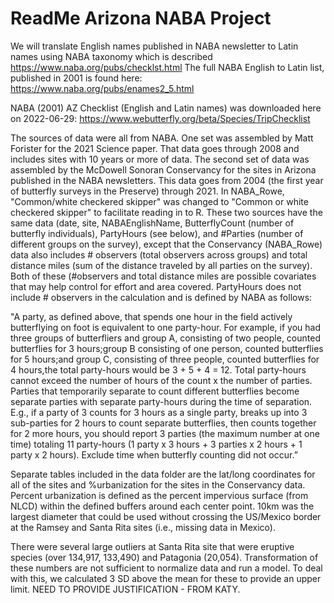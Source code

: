 # ReadMe Arizona NABA Project
We will translate English names published in NABA newsletter to Latin names using NABA taxonomy which is described https://www.naba.org/pubs/checklst.html
The full NABA English to Latin list, published in 2001 is found here: https://www.naba.org/pubs/enames2_5.html

NABA (2001) AZ Checklist (English and Latin names) was downloaded here on 2022-06-29: https://www.webutterfly.org/beta/Species/TripChecklist

The sources of data were all from NABA. One set was assembled by Matt Forister for the 2021 Science paper. That data goes through 2008 and includes sites with 10 years or more of data. The second set of data was assembled by the McDowell Sonoran Conservancy for the sites in Arizona published in the NABA newsletters. This data goes from 2004 (the first year of butterfly surveys in the Preserve) through 2021. In NABA_Rowe, "Common/white checkered skipper" was changed to "Common or white checkered skipper" to facilitate reading in to R. These two sources have the same data (date, site, NABAEnglishName, ButterflyCount (number of butterfly individuals), PartyHours (see below), and #Parties (number of different groups on the survey), except that the Conservancy (NABA_Rowe) data also includes # observers (total observers across groups) and total distance miles (sum of the distance traveled by all parties on the survey). Both of these (#observers and total distance miles are possible covariates that may help control for effort and area covered. PartyHours does not include # observers in the calculation and is defined by NABA as follows:

"A party, as defined above, that spends one hour in the field actively butterflying on foot is equivalent to one party-hour. For example, if you had three groups of butterfliers and group A, consisting of two people, counted butterflies for 3 hours;group B consisting of one person, counted butterflies for 5 hours;and group C, consisting of three people, counted butterflies for 4 hours,the total party-hours would be 3 + 5 + 4 = 12. Total party-hours cannot exceed the number of hours of the count x the number of parties. Parties that temporarily separate to count different butterflies become separate parties with separate party-hours during the time of separation. E.g., if a party of 3 counts for 3 hours as a single party, breaks up into 3 sub-parties for 2 hours to count separate butterflies, then counts together for 2 more hours, you should report 3 parties (the maximum number at one time) totaling 11 party-hours (1 party x 3 hours + 3 parties x 2 hours + 1 party x 2 hours). Exclude time when butterfly counting did not occur.”

Separate tables included in the data folder are the lat/long coordinates for all of the sites and %urbanization for the sites in the Conservancy data. Percent urbanization is defined as the percent impervious surface (from NLCD) within the defined buffers around each center point. 10km was the largest diameter that could be used without crossing the US/Mexico border at the Ramsey and Santa Rita sites (i.e., missing data in Mexico). 

There were several large outliers at Santa Rita site that were eruptive species (over 134,917, 133,490) and Patagonia (20,054). Transformation of these numbers are not sufficient to normalize data and run a model. To deal with this, we calculated 3 SD above the mean for these to provide an upper limit. NEED TO PROVIDE JUSTIFICATION - FROM KATY.
